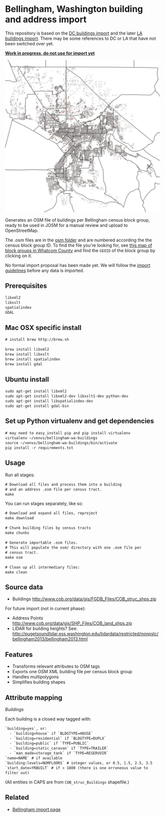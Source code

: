 Bellingham, Washington building and address import
==============================

This repository is based on the [DC buildings import](https://github.com/osmlab/dcbuildings/) and the later [LA buildings import](https://github.com/osmlab/labuildings/). There may be some references to DC or LA that have not been switched over yet.

**[Work in progress, do not use for import yet](https://github.com/almccon/bellingham-wa-buildings/issues)**

![Bellingham buildings screenshot](buildings_with_block_groups.png?raw=true "Bellingham buildings screenshot from QGIS, include block group overlay")

Generates an OSM file of buildings per Bellingham census block group, ready
to be used in JOSM for a manual review and upload to OpenStreetMap.

The .osm files are in the [osm folder](https://github.com/almccon/bellingham-wa-buildings/tree/master/osm) and are numbered according the the census block group ID. To find the file you're looking for, see [this map of block groups in Whatcom County](https://github.com/almccon/bellingham-wa-buildings/blob/master/BlockGroupPly/blockgroups.geojson) and find the `GEOID` of the block group by clicking on it.

No formal import proposal has been made yet. We will follow the [import guidelines](http://wiki.openstreetmap.org/wiki/Import/Guidelines) before any data is imported.

## Prerequisites 

    libxml2 
    libxslt
    spatialindex
    GDAL  
   

## Mac OSX specific install 
  
    # install brew http://brew.sh

    brew install libxml2 
    brew install libxslt 
    brew install spatialindex 
    brew install gdal 

## Ubuntu install
    sudo apt-get install libxml2
    sudo apt-get install libxml2-dev libxslt1-dev python-dev
    sudo apt-get install libspatialindex-dev
    sudo apt-get install gdal-bin

## Set up Python virtualenv and get dependencies
    # may need to easy_install pip and pip install virtualenv 
    virtualenv ~/venvs/bellingham-wa-buildings
    source ~/venvs/bellingham-wa-buildings/bin/activate 
    pip install -r requirements.txt


## Usage

Run all stages:

    # Download all files and process them into a building
    # and an address .osm file per census tract.
    make

You can run stages separately, like so:

    # Download and expand all files, reproject
    make download

    # Chunk building files by census tracts
    make chunks

    # Generate importable .osm files.
    # This will populate the osm/ directory with one .osm file per
    # census tract.
    make osm

    # Clean up all intermediary files:
    make clean

## Source data

- Buildings http://www.cob.org/data/gis/FGDB_Files/COB_struc_shps.zip

For future import (not in current phase):

- Address Points http://www.cob.org/data/gis/SHP_Files/COB_land_shps.zip
- LIDAR for building heights? See: http://pugetsoundlidar.ess.washington.edu/lidardata/restricted/nonpslc/bellingham2013/bellingham2013.html

## Features

- Transforms relevant attributes to OSM tags
- Exports one OSM XML building file per census block group
- Handles multipolygons
- Simplifies building shapes

## Attribute mapping

*Buildings*

Each building is a closed way tagged with:

    `building=yes`, or:
      - `building=house` if `BLDGTYPE=HOUSE`
      - `building=residential` if `BLDGTYPE=DUPLX`
      - `building=public` if `TYPE=PUBLIC`
      - `building=static_caravan` if `TYPE=TRAILER`
      - `man_made=storage_tank` if `TYPE=RESERVOIR`
    `name=NAME` # if available
    `building:levels=NUMFLOORS` # integer values, or 0.5, 1.5, 2.5, 3.5
    `start_date=YRBUILT` # if > 1800 (there is one erroneous value to filter out)

(All entities in CAPS are from `COB_struc_Buildings` shapefile.)


## Related

- [Bellingham import page](http://wiki.openstreetmap.org/wiki/Bellingham,_Washington/GIS_imports)
